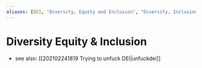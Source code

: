 ```yaml
---
aliases: [DEI, "Diversity, Equity and Inclusion", "Diversity, Inclusion & Belonging"]
---
```


# Diversity Equity & Inclusion

- see also: [[202102241819 Trying to unfuck DEI|unfuckdei]]